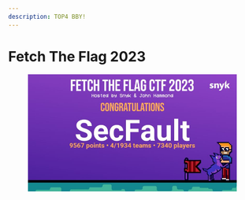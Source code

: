 ```yaml
---
description: TOP4 BBY!
---
```


# Fetch The Flag 2023

<figure><img src="../../.gitbook/assets/image.png" alt=""><figcaption></figcaption></figure>
